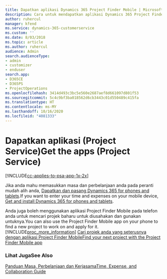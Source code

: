 ```yaml
---
title: Dapatkan aplikasi Dynamics 365 Project Finder Mobile | MicrosoftDocs
description: Cara untuk mendapatkan aplikasi Dynamics 365 Project Finder Mobile
author: ruhercul
manager: kfend
ms.service: dynamics-365-customerservice
ms.custom: ''
ms.date: 8/03/2018
ms.topic: article
ms.author: ruhercul
audience: Admin
search.audienceType:
- admin
- customizer
- enduser
search.app:
- D365CE
- D365PS
- ProjectOperations
ms.openlocfilehash: 3414d493c3bc5e560e2687aef8d661097d801f53
ms.sourcegitcommit: 5c4c9bf3ba018562d6cb3443c01d550489c415fa
ms.translationtype: HT
ms.contentlocale: ms-MY
ms.lasthandoff: 10/16/2020
ms.locfileid: "4081333"
---
```

# <a name="get-the-apps-project-service"></a><span data-ttu-id="a372c-103">Dapatkan aplikasi (Project Service)</span><span class="sxs-lookup"><span data-stu-id="a372c-103">Get the apps (Project Service)</span></span>

[!INCLUDE[cc-applies-to-psa-app-1x-2x](../includes/cc-applies-to-psa-app-1x-2x.md)]

<span data-ttu-id="a372c-104">Jika anda mahu memasukkan masa dan perbelanjaan anda pada peranti mudah alih anda, [Dapatkan dan pasang Dynamics 365 for phones and tablets](https://docs.microsoft.com/dynamics365/mobile-app/dynamics-365-phones-tablets-users-guide).</span><span class="sxs-lookup"><span data-stu-id="a372c-104">If you want to enter your time and expenses on your mobile device, [Get and install Dynamics 365 for phones and tablets](https://docs.microsoft.com/dynamics365/mobile-app/dynamics-365-phones-tablets-users-guide).</span></span>  
  
 <span data-ttu-id="a372c-105">Anda juga boleh menggunakan aplikasi Project Finder Mobile pada telefon anda untuk mencari projek baharu untuk diusahakan dan gunakan untuknya.</span><span class="sxs-lookup"><span data-stu-id="a372c-105">You can also use the Project Finder Mobile app on your phone to find a new project to work on and apply for it.</span></span> [!INCLUDE[proc_more_information](../includes/proc-more-information.md)] <span data-ttu-id="a372c-106">[Cari projek anda yang seterusnya dengan aplikasi Project Finder Mobile](../psa/find-next-project-finder-mobile-app.md)</span><span class="sxs-lookup"><span data-stu-id="a372c-106">[Find your next project with the Project Finder Mobile app](../psa/find-next-project-finder-mobile-app.md)</span></span> 
  
### <a name="see-also"></a><span data-ttu-id="a372c-107">Lihat Juga</span><span class="sxs-lookup"><span data-stu-id="a372c-107">See Also</span></span>  
 [<span data-ttu-id="a372c-108">Panduan Masa, Perbelanjaan dan Kerjasama</span><span class="sxs-lookup"><span data-stu-id="a372c-108">Time, Expense, and Collaboration Guide</span></span>](../psa/time-expense-collaboration-guide.md)
